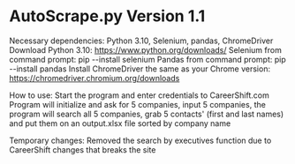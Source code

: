 # AutoScrape.py Version 1.1
Necessary dependencies:
Python 3.10, Selenium, pandas, ChromeDriver
Download Python 3.10: https://www.python.org/downloads/
Selenium from command prompt: pip --install selenium
Pandas from command prompt: pip --install pandas
Install ChromeDriver the same as your Chrome version: https://chromedriver.chromium.org/downloads

How to use:
Start the program and enter credentials to CareerShift.com
Program will initialize and ask for 5 companies, input 5 companies, the program will search all 5 companies, grab 5 contacts' (first and last names) and put them on an output.xlsx file sorted by company name

Temporary changes:
Removed the search by executives function due to CareerShift changes that breaks the site
